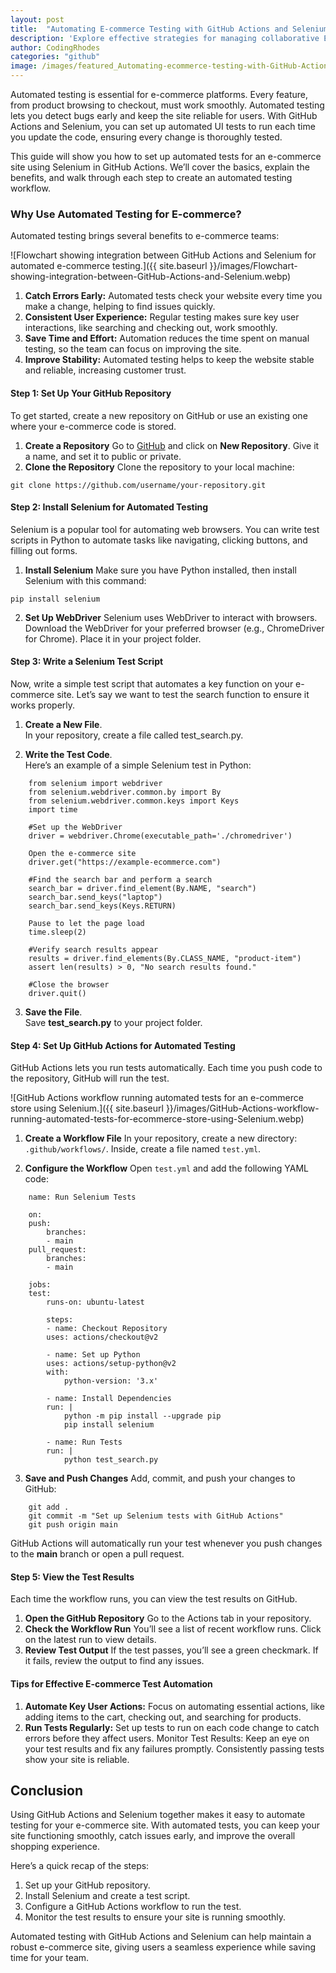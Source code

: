 ```yaml
---
layout: post
title:  "Automating E-commerce Testing with GitHub Actions and Selenium"
description: 'Explore effective strategies for managing collaborative Ecommerce projects on GitHub, from version control to streamlined code reviews and workflow management.'
author: CodingRhodes
categories: "github"
image: /images/featured_Automating-ecommerce-testing-with-GitHub-Actions-and-Selenium-on-laptop-screen.webp
---
```

Automated testing is essential for e-commerce platforms. Every feature, from product browsing to checkout, must work smoothly. Automated testing lets you detect bugs early and keep the site reliable for users. With GitHub Actions and Selenium, you can set up automated UI tests to run each time you update the code, ensuring every change is thoroughly tested.

This guide will show you how to set up automated tests for an e-commerce site using Selenium in GitHub Actions. We’ll cover the basics, explain the benefits, and walk through each step to create an automated testing workflow.

### Why Use Automated Testing for E-commerce?
Automated testing brings several benefits to e-commerce teams:

![Flowchart showing integration between GitHub Actions and Selenium for automated e-commerce testing.]({{ site.baseurl }}/images/Flowchart-showing-integration-between-GitHub-Actions-and-Selenium.webp)

1. **Catch Errors Early:** Automated tests check your website every time you make a change, helping to find issues quickly.
2. **Consistent User Experience:** Regular testing makes sure key user interactions, like searching and checking out, work smoothly.
3. **Save Time and Effort:** Automation reduces the time spent on manual testing, so the team can focus on improving the site.
4. **Improve Stability:** Automated testing helps to keep the website stable and reliable, increasing customer trust.

#### Step 1: Set Up Your GitHub Repository
To get started, create a new repository on GitHub or use an existing one where your e-commerce code is stored.

 
<!-- Ads Homepage below top article -->
<ins class="adsbygoogle"
     style="display:block"
     data-ad-client="ca-pub-2784742237479601"
     data-ad-slot="3760872290"
     data-ad-format="auto"
     data-full-width-responsive="true"></ins>
<script>
     (adsbygoogle = window.adsbygoogle || []).push({});
</script>

1. **Create a Repository**
Go to [GitHub](https://github.com/) and click on **New Repository**. Give it a name, and set it to public or private.
2. **Clone the Repository**
Clone the repository to your local machine:
```
git clone https://github.com/username/your-repository.git
```

#### Step 2: Install Selenium for Automated Testing
Selenium is a popular tool for automating web browsers. You can write test scripts in Python to automate tasks like navigating, clicking buttons, and filling out forms.

1. **Install Selenium**
Make sure you have Python installed, then install Selenium with this command:
```
pip install selenium
```

2. **Set Up WebDriver**
Selenium uses WebDriver to interact with browsers. Download the WebDriver for your preferred browser (e.g., ChromeDriver for Chrome). Place it in your project folder.

#### Step 3: Write a Selenium Test Script
Now, write a simple test script that automates a key function on your e-commerce site. Let’s say we want to test the search function to ensure it works properly.

1. **Create a New File**.\
In your repository, create a file called test_search.py.

2. **Write the Test Code**.\
Here’s an example of a simple Selenium test in Python:
```
    from selenium import webdriver
    from selenium.webdriver.common.by import By
    from selenium.webdriver.common.keys import Keys
    import time

    #Set up the WebDriver
    driver = webdriver.Chrome(executable_path='./chromedriver')

    Open the e-commerce site
    driver.get("https://example-ecommerce.com")

    #Find the search bar and perform a search
    search_bar = driver.find_element(By.NAME, "search")
    search_bar.send_keys("laptop")
    search_bar.send_keys(Keys.RETURN)

    Pause to let the page load
    time.sleep(2)

    #Verify search results appear
    results = driver.find_elements(By.CLASS_NAME, "product-item")
    assert len(results) > 0, "No search results found."

    #Close the browser
    driver.quit()
```
3. **Save the File**.\
Save **test_search.py** to your project folder.

#### Step 4: Set Up GitHub Actions for Automated Testing
GitHub Actions lets you run tests automatically. Each time you push code to the repository, GitHub will run the test.

![GitHub Actions workflow running automated tests for an e-commerce store using Selenium.]({{ site.baseurl }}/images/GitHub-Actions-workflow-running-automated-tests-for-ecommerce-store-using-Selenium.webp)

1. **Create a Workflow File**
In your repository, create a new directory: `.github/workflows/`. Inside, create a file named `test.yml`.

 
<!-- Ads Homepage below top article -->
<ins class="adsbygoogle"
     style="display:block"
     data-ad-client="ca-pub-2784742237479601"
     data-ad-slot="3760872290"
     data-ad-format="auto"
     data-full-width-responsive="true"></ins>
<script>
     (adsbygoogle = window.adsbygoogle || []).push({});
</script>

2. **Configure the Workflow**
Open `test.yml` and add the following YAML code:
```    
    name: Run Selenium Tests

    on:
    push:
        branches:
        - main
    pull_request:
        branches:
        - main

    jobs:
    test:
        runs-on: ubuntu-latest

        steps:
        - name: Checkout Repository
        uses: actions/checkout@v2

        - name: Set up Python
        uses: actions/setup-python@v2
        with:
            python-version: '3.x'

        - name: Install Dependencies
        run: |
            python -m pip install --upgrade pip
            pip install selenium

        - name: Run Tests
        run: |
            python test_search.py
```

3. **Save and Push Changes**
Add, commit, and push your changes to GitHub:
```
    git add .
    git commit -m "Set up Selenium tests with GitHub Actions"
    git push origin main
```
GitHub Actions will automatically run your test whenever you push changes to the **main** branch or open a pull request.

#### Step 5: View the Test Results
Each time the workflow runs, you can view the test results on GitHub.

1. **Open the GitHub Repository**
Go to the Actions tab in your repository.
2. **Check the Workflow Run**
You’ll see a list of recent workflow runs. Click on the latest run to view details.
3. **Review Test Output**
If the test passes, you’ll see a green checkmark. If it fails, review the output to find any issues.

#### Tips for Effective E-commerce Test Automation
1. **Automate Key User Actions:** Focus on automating essential actions, like adding items to the cart, checking out, and searching for products.
2. **Run Tests Regularly:** Set up tests to run on each code change to catch errors before they affect users.
Monitor Test Results: Keep an eye on your test results and fix any failures promptly. Consistently passing tests show your site is reliable.

## Conclusion
Using GitHub Actions and Selenium together makes it easy to automate testing for your e-commerce site. With automated tests, you can keep your site functioning smoothly, catch issues early, and improve the overall shopping experience.

Here’s a quick recap of the steps:

1. Set up your GitHub repository.
2. Install Selenium and create a test script.
3. Configure a GitHub Actions workflow to run the test.
4. Monitor the test results to ensure your site is running smoothly.

Automated testing with GitHub Actions and Selenium can help maintain a robust e-commerce site, giving users a seamless experience while saving time for your team.
